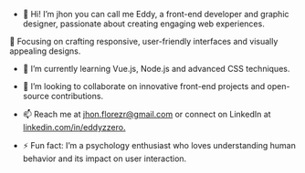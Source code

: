 - 👋 Hi! I’m jhon you can call me Eddy, a front-end developer and graphic designer, passionate about creating engaging web experiences.

👀 Focusing on crafting responsive, user-friendly interfaces and visually appealing designs.

- 🌱 I’m currently learning Vue.js, Node.js and advanced CSS techniques.

- 💞️ I’m looking to collaborate on innovative front-end projects and open-source contributions.

- 📫 Reach me at jhon.florezr@gmail.com or connect on LinkedIn at [linkedin.com/in/eddyzzero.](https://www.linkedin.com/in/jhon-florez-102aa82b3/)
  
- ⚡ Fun fact: I’m a psychology enthusiast who loves understanding human behavior and its impact on user interaction.
